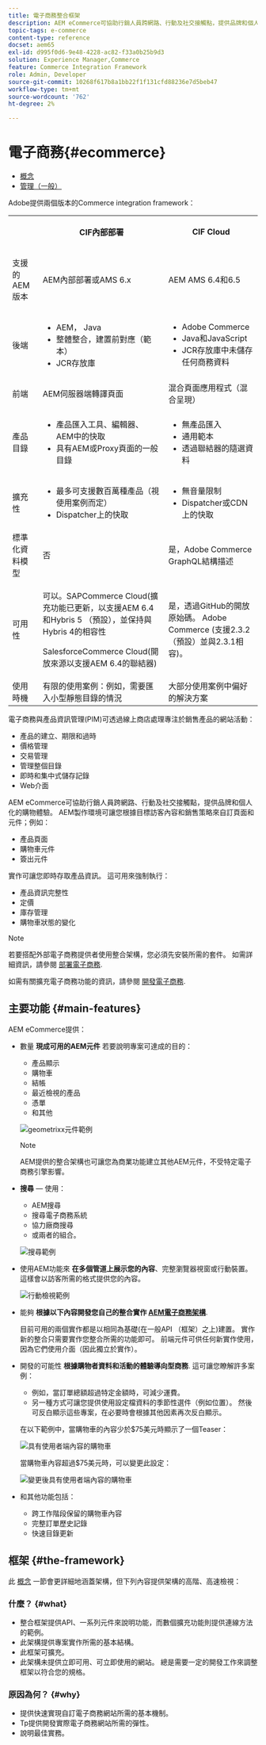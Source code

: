 ```yaml
---
title: 電子商務整合框架
description: AEM eCommerce可協助行銷人員跨網路、行動及社交接觸點，提供品牌和個人化的購物體驗。
topic-tags: e-commerce
content-type: reference
docset: aem65
exl-id: d995f0d6-9e48-4228-ac82-f33a0b25b9d3
solution: Experience Manager,Commerce
feature: Commerce Integration Framework
role: Admin, Developer
source-git-commit: 10268f617b8a1bb22f1f131cfd88236e7d5beb47
workflow-type: tm+mt
source-wordcount: '762'
ht-degree: 2%

---
```


# 電子商務{#ecommerce}

* [概念](/help/commerce/cif-classic/administering/concepts.md)
* [管理（一般）](/help/commerce/cif-classic/administering/generic.md)

Adobe提供兩個版本的Commerce integration framework：

<table>
 <tbody>
  <tr>
   <th><p> </p> </th>
   <th><p>CIF內部部署</p> </th>
   <th><p>CIF Cloud</p> </th>
  </tr>
  <tr>
   <td><p>支援的 AEM 版本</p> </td>
   <td><p>AEM內部部署或AMS 6.x</p> </td>
   <td>AEM AMS 6.4和6.5</td>
  </tr>
  <tr>
   <td><p>後端</p> </td>
   <td>
    <ul>
     <li>AEM， Java</li>
     <li>整體整合，建置前對應（範本）</li>
     <li>JCR存放庫</li>
    </ul> </td>
   <td>
    <ul>
     <li>Adobe Commerce</li>
     <li>Java和JavaScript</li>
     <li>JCR存放庫中未儲存任何商務資料</li>
    </ul> </td>
  </tr>
  <tr>
   <td><p>前端</p> </td>
   <td><p>AEM伺服器端轉譯頁面</p> </td>
   <td>混合頁面應用程式（混合呈現）</td>
  </tr>
  <tr>
   <td><p>產品目錄</p> </td>
   <td>
    <ul>
     <li>產品匯入工具、編輯器、AEM中的快取</li>
     <li>具有AEM或Proxy頁面的一般目錄</li>
    </ul> </td>
   <td>
    <ul>
     <li>無產品匯入</li>
     <li>通用範本</li>
     <li>透過聯結器的隨選資料</li>
    </ul> </td>
  </tr>
  <tr>
   <td><p>擴充性</p> </td>
   <td>
    <ul>
     <li>最多可支援數百萬種產品（視使用案例而定）</li>
     <li>Dispatcher上的快取</li>
    </ul> </td>
   <td>
    <ul>
     <li>無音量限制</li>
     <li>Dispatcher或CDN上的快取</li>
    </ul> </td>
  </tr>
  <tr>
   <td>標準化資料模型</td>
   <td>否</td>
   <td>是，Adobe Commerce GraphQL結構描述</td>
  </tr>
  <tr>
   <td>可用性</td>
   <td><p>可以。SAPCommerce Cloud(擴充功能已更新，以支援AEM 6.4和Hybris 5 （預設），並保持與Hybris 4的相容性</p> <p>SalesforceCommerce Cloud(開放來源以支援AEM 6.4的聯結器)</p> </td>
   <td>是，透過GitHub的開放原始碼。 Adobe Commerce (支援2.3.2 （預設）並與2.3.1相容)。</td>
  </tr>
  <tr>
   <td>使用時機</td>
   <td>有限的使用案例：例如，需要匯入小型靜態目錄的情況</td>
   <td>大部分使用案例中偏好的解決方案</td>
  </tr>
 </tbody>
</table>

電子商務與產品資訊管理(PIM)可透過線上商店處理專注於銷售產品的網站活動：

* 產品的建立、期限和過時
* 價格管理
* 交易管理
* 管理整個目錄
* 即時和集中式儲存記錄
* Web介面

AEM eCommerce可協助行銷人員跨網路、行動及社交接觸點，提供品牌和個人化的購物體驗。 AEM製作環境可讓您根據目標訪客內容和銷售策略來自訂頁面和元件；例如：

* 產品頁面
* 購物車元件
* 簽出元件

實作可讓您即時存取產品資訊。 這可用來強制執行：

* 產品資訊完整性
* 定價
* 庫存管理
* 購物車狀態的變化

>[!NOTE]
>
>若要搭配外部電子商務提供者使用整合架構，您必須先安裝所需的套件。 如需詳細資訊，請參閱 [部署電子商務](/help/commerce/cif-classic/deploying/ecommerce.md).
>
>如需有關擴充電子商務功能的資訊，請參閱 [開發電子商務](/help/commerce/cif-classic/developing/ecommerce.md).

## 主要功能 {#main-features}

AEM eCommerce提供：

* 數量 **現成可用的AEM元件** 若要說明專案可達成的目的：

   * 產品顯示
   * 購物車
   * 結帳
   * 最近檢視的產品
   * 憑單
   * 和其他

  ![geometrixx元件範例](/help/sites-administering/assets/chlimage_1-130.png)

  >[!NOTE]
  >
  >AEM提供的整合架構也可讓您為商業功能建立其他AEM元件，不受特定電子商務引擎影響。

* **搜尋**  — 使用：

   * AEM搜尋
   * 搜尋電子商務系統
   * 協力廠商搜尋
   * 或兩者的組合。

  ![搜尋範例](/help/sites-administering/assets/chlimage_1-131.png)

* 使用AEM功能來 **在多個管道上展示您的內容**、完整瀏覽器視窗或行動裝置。 這樣會以訪客所需的格式提供您的內容。

  ![行動檢視範例](/help/sites-administering/assets/chlimage_1-132.png)

* 能夠 **根據以下內容開發您自己的整合實作 [AEM電子商務架構](#the-framework)**.

  目前可用的兩個實作都是以相同為基礎(在一般API （框架）之上)建置。 實作新的整合只需要實作您整合所需的功能即可。 前端元件可供任何新實作使用，因為它們使用介面（因此獨立於實作）。

* 開發的可能性 **根據購物者資料和活動的體驗導向型商務**. 這可讓您瞭解許多案例：

   * 例如，當訂單總額超過特定金額時，可減少運費。
   * 另一種方式可讓您提供使用設定檔資料的季節性選件（例如位置）。 然後可反白顯示這些專案，在必要時會根據其他因素再次反白顯示。

  在以下範例中，當購物車的內容少於$75美元時顯示了一個Teaser：

  ![具有使用者端內容的購物車](/help/sites-administering/assets/chlimage_1-133.png)

  當購物車內容超過$75美元時，可以變更此設定：

  ![變更後具有使用者端內容的購物車](/help/sites-administering/assets/chlimage_1-134.png)

* 和其他功能包括：

   * 跨工作階段保留的購物車內容
   * 完整訂單歷史記錄
   * 快速目錄更新

## 框架 {#the-framework}

此 [概念](/help/commerce/cif-classic/administering/concepts.md) 一節會更詳細地涵蓋架構，但下列內容提供架構的高階、高速檢視：

### 什麼？ {#what}

* 整合框架提供API、一系列元件來說明功能，而數個擴充功能則提供連線方法的範例。
* 此架構提供專案實作所需的基本結構。
* 此框架可擴充。
* 此架構未提供立即可用、可立即使用的網站。 總是需要一定的開發工作來調整框架以符合您的規格。

### 原因為何？ {#why}

* 提供快速實現自訂電子商務網站所需的基本機制。
* Tp提供開發實際電子商務網站所需的彈性。
* 說明最佳實務。

